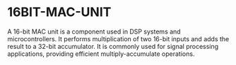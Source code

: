 # 16BIT-MAC-UNIT
A 16-bit MAC unit is a component used in DSP systems and microcontrollers. It performs multiplication of two 16-bit inputs and adds the result to a 32-bit accumulator. It is commonly used for signal processing applications, providing efficient multiply-accumulate operations. 
